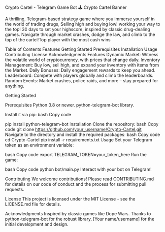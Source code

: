 Crypto Cartel - Telegram Game Bot 🕹️
Crypto Cartel Banner


A thrilling, Telegram-based strategy game where you immerse yourself in the world of trading drugs, Selling high and buying low! working your way to the top! 30 days to set your highscore, inspired by classic drug-dealing games. Navigate through market crashes, dodge the law, and climb to the top of the cartel!Top player with the most cash wins

Table of Contents
Features
Getting Started
Prerequisites
Installation
Usage
Contributing
License
Acknowledgments
Features
Dynamic Market: Witness the volatile world of cryptocurrency, with prices that change daily.
Inventory Management: Buy low, sell high, and expand your inventory with items from the Market.
Daily Bonuses: Daily engagement rewards to keep you ahead.
Leaderboard: Compete with players globally and climb the leaderboards.
Random Events: Market crashes, police raids, and more – stay prepared for anything.

Getting Started

Prerequisites
Python 3.8 or newer.
python-telegram-bot library. 

Install it via pip:
bash
Copy code

pip install python-telegram-bot
Installation
Clone the repository:
bash
Copy code
git clone https://github.com/your_username/Crypto-Cartel.git
Navigate to the directory and install the required packages:
bash
Copy code
cd Crypto-Cartel
pip install -r requirements.txt
Usage
Set your Telegram token as an environment variable:

bash
Copy code
export TELEGRAM_TOKEN=your_token_here
Run the game:

bash
Copy code
python bot/main.py
Interact with your bot on Telegram!

Contributing
We welcome contributions! Please read CONTRIBUTING.md for details on our code of conduct and the process for submitting pull requests.

License
This project is licensed under the MIT License - see the LICENSE.md file for details.

Acknowledgments
Inspired by classic games like Dope Wars.
Thanks to python-telegram-bot for the robust library.
[Your name/username] for the initial development and design.